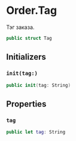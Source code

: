# Order.Tag

Тэг заказа.

``` swift
public struct Tag 
```

## Initializers

### `init(tag:)`

``` swift
public init(tag: String) 
```

## Properties

### `tag`

``` swift
public let tag: String
```
